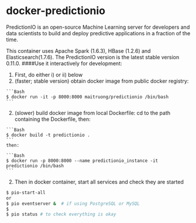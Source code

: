 # docker-predictionio
PredictionIO is an open-source Machine Learning server for developers and data scientists to build and deploy predictive applications in a fraction of the time.

This container uses Apache Spark (1.6.3), HBase (1.2.6) and Elasticsearch(1.7.6). The PredictionIO version is the latest stable version 0.11.0.
####Use it interactively for development:
1. First, do either i) or ii) below
  1. (faster; stable version) obtain docker image from public docker registry:

    ```Bash
    $ docker run -it -p 8000:8000 maitruong/predictionio /bin/bash
    ```
  2. (slower) build docker image from local Dockerfile: cd to the path containing the Dockerfile, then:
    
    ```Bash
    $ docker build -t predictionio .
    ```
    then:
    
    ```Bash
    $ docker run -p 8000:8000 --name predictionio_instance -it predictionio /bin/bash
    ```
    
2. Then in docker container, start all services and check they are started
  ```Bash
  $ pio-start-all
  or 
  $ pio eventserver &  # if using PostgreSQL or MySQL
  $
  $ pio status # to check everything is okay
  ```
